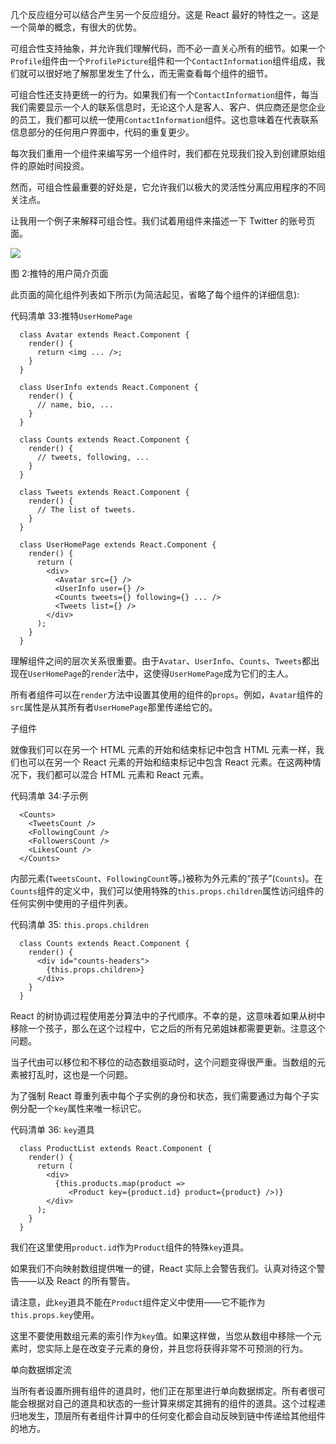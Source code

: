 几个反应组分可以结合产生另一个反应组分。这是 React 最好的特性之一。这是一个简单的概念，有很大的优势。

可组合性支持抽象，并允许我们理解代码，而不必一直关心所有的细节。如果一个`Profile`组件由一个`ProfilePicture`组件和一个`ContactInformation`组件组成，我们就可以很好地了解那里发生了什么，而无需查看每个组件的细节。

可组合性还支持更统一的行为。如果我们有一个`ContactInformation`组件，每当我们需要显示一个人的联系信息时，无论这个人是客人、客户、供应商还是您企业的员工，我们都可以统一使用`ContactInformation`组件。这也意味着在代表联系信息部分的任何用户界面中，代码的重复更少。

每次我们重用一个组件来编写另一个组件时，我们都在兑现我们投入到创建原始组件的原始时间投资。

然而，可组合性最重要的好处是，它允许我们以极大的灵活性分离应用程序的不同关注点。

让我用一个例子来解释可组合性。我们试着用组件来描述一下 Twitter 的账号页面。

![](../images/00005.jpeg)

图 2:推特的用户简介页面

此页面的简化组件列表如下所示(为简洁起见，省略了每个组件的详细信息):

代码清单 33:推特`UserHomePage`

```
  class Avatar extends React.Component {
    render() {
      return <img ... />;
    }
  }

  class UserInfo extends React.Component {
    render() {
      // name, bio, ...
    }
  }

  class Counts extends React.Component {
    render() {
      // tweets, following, ...
    }
  }

  class Tweets extends React.Component {
    render() {
      // The list of tweets.
    }
  }

  class UserHomePage extends React.Component {
    render() {
      return (
        <div>
          <Avatar src={} />
          <UserInfo user={} />
          <Counts tweets={} following={} ... />
          <Tweets list={} />
        </div>
      );
    }
  }

```

理解组件之间的层次关系很重要。由于`Avatar`、`UserInfo`、`Counts`、`Tweets`都出现在`UserHomePage`的`render`法中，这使得`UserHomePage`成为它们的主人。

所有者组件可以在`render`方法中设置其使用的组件的`props`。例如，`Avatar`组件的`src`属性是从其所有者`UserHomePage`那里传递给它的。

子组件

就像我们可以在另一个 HTML 元素的开始和结束标记中包含 HTML 元素一样，我们也可以在另一个 React 元素的开始和结束标记中包含 React 元素。在这两种情况下，我们都可以混合 HTML 元素和 React 元素。

代码清单 34:子示例

```
  <Counts>
    <TweetsCount />
    <FollowingCount />
    <FollowersCount />
    <LikesCount />
  </Counts>

```

内部元素(`TweetsCount`、`FollowingCount`等。)被称为外元素的“孩子”(`Counts`)。在`Counts`组件的定义中，我们可以使用特殊的`this.props.children`属性访问组件的任何实例中使用的子组件列表。

代码清单 35: `this.props.children`

```
  class Counts extends React.Component {
    render() {
      <div id="counts-headers">
        {this.props.children>}
      </div>
    }
  }

```

React 的树协调过程使用差分算法中的子代顺序。不幸的是，这意味着如果从树中移除一个孩子，那么在这个过程中，它之后的所有兄弟姐妹都需要更新。注意这个问题。

当子代由可以移位和不移位的动态数组驱动时，这个问题变得很严重。当数组的元素被打乱时，这也是一个问题。

为了强制 React 尊重列表中每个子实例的身份和状态，我们需要通过为每个子实例分配一个`key`属性来唯一标识它。

代码清单 36: `key`道具

```
  class ProductList extends React.Component {
    render() {
      return (
        <div>
          {this.products.map(product => 
             <Product key={product.id} product={product} />)}
        </div>
      );
    }
  }

```

我们在这里使用`product.id`作为`Product`组件的特殊`key`道具。

如果我们不向映射数组提供唯一的键，React 实际上会警告我们。认真对待这个警告——以及 React 的所有警告。

请注意，此`key`道具不能在`Product`组件定义中使用——它不能作为`this.props.key`使用。

这里不要使用数组元素的索引作为`key`值。如果这样做，当您从数组中移除一个元素时，您实际上是在改变子元素的身份，并且您将获得非常不可预测的行为。

单向数据绑定流

当所有者设置所拥有组件的道具时，他们正在那里进行单向数据绑定。所有者很可能会根据对自己的道具和状态的一些计算来绑定其拥有的组件的道具。这个过程递归地发生，顶层所有者组件计算中的任何变化都会自动反映到链中传递给其他组件的地方。